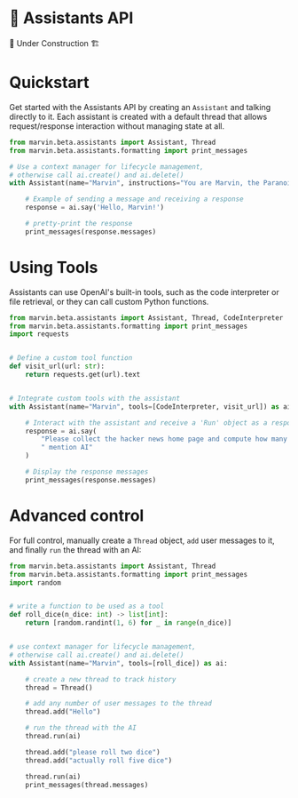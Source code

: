 # 🦾 Assistants API

🚧 Under Construction 🏗️

# Quickstart

Get started with the Assistants API by creating an `Assistant` and talking directly to it. Each assistant is created with a default thread that allows request/response interaction without managing state at all.

```python
from marvin.beta.assistants import Assistant, Thread
from marvin.beta.assistants.formatting import print_messages

# Use a context manager for lifecycle management,
# otherwise call ai.create() and ai.delete()
with Assistant(name="Marvin", instructions="You are Marvin, the Paranoid Android.") as ai:

    # Example of sending a message and receiving a response
    response = ai.say('Hello, Marvin!')

    # pretty-print the response
    print_messages(response.messages)
```

# Using Tools

Assistants can use OpenAI's built-in tools, such as the code interpreter or file retrieval, or they can call custom Python functions. 

```python
from marvin.beta.assistants import Assistant, Thread, CodeInterpreter
from marvin.beta.assistants.formatting import print_messages
import requests


# Define a custom tool function
def visit_url(url: str):
    return requests.get(url).text


# Integrate custom tools with the assistant
with Assistant(name="Marvin", tools=[CodeInterpreter, visit_url]) as ai:

    # Interact with the assistant and receive a 'Run' object as a response
    response = ai.say(
        "Please collect the hacker news home page and compute how many titles"
        " mention AI"
    )

    # Display the response messages
    print_messages(response.messages)
```

# Advanced control

For full control, manually create a `Thread` object, `add` user messages to it, and finally `run` the thread with an AI:

```python
from marvin.beta.assistants import Assistant, Thread
from marvin.beta.assistants.formatting import print_messages
import random


# write a function to be used as a tool
def roll_dice(n_dice: int) -> list[int]:
    return [random.randint(1, 6) for _ in range(n_dice)]


# use context manager for lifecycle management,
# otherwise call ai.create() and ai.delete()
with Assistant(name="Marvin", tools=[roll_dice]) as ai:

    # create a new thread to track history
    thread = Thread()

    # add any number of user messages to the thread
    thread.add("Hello")

    # run the thread with the AI
    thread.run(ai)

    thread.add("please roll two dice")
    thread.add("actually roll five dice")

    thread.run(ai)
    print_messages(thread.messages)
```
